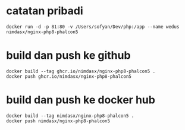 # catatan pribadi
````
docker run -d -p 81:80 -v /Users/sofyan/Dev/php:/app --name wedus nimdasx/nginx-php8-phalcon5
````
# build dan push ke github
````
docker build --tag ghcr.io/nimdasx/nginx-php8-phalcon5 .
docker push ghcr.io/nimdasx/nginx-php8-phalcon5
````
# build dan push ke docker hub
````
docker build --tag nimdasx/nginx-php8-phalcon5 .
docker push nimdasx/nginx-php8-phalcon5
````
